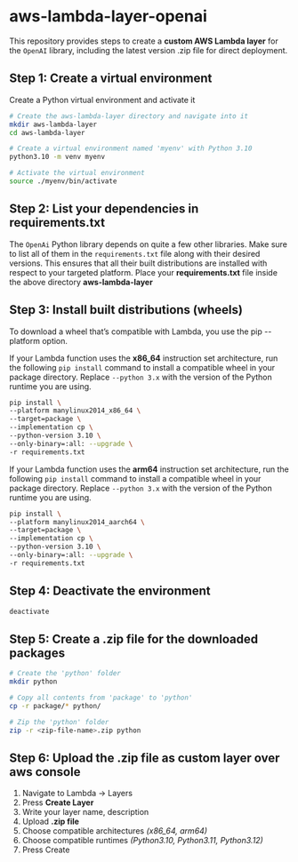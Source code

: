 # aws-lambda-layer-openai

This repository provides steps to create a **custom AWS Lambda layer** for the ```OpenAI``` library, including the latest version .zip file for direct deployment.


## Step 1: Create a virtual environment
Create a Python virtual environment and activate it

```bash
# Create the aws-lambda-layer directory and navigate into it
mkdir aws-lambda-layer
cd aws-lambda-layer

# Create a virtual environment named 'myenv' with Python 3.10
python3.10 -m venv myenv

# Activate the virtual environment
source ./myenv/bin/activate
```

## Step 2: List your dependencies in requirements.txt
The ```OpenAi``` Python library depends on quite a few other libraries. Make sure to list all of them in the ```requirements.txt``` file along with their desired versions. This ensures that all their built distributions are installed with respect to your targeted platform. Place your **requirements.txt** file inside the above directory **aws-lambda-layer**

## Step 3: Install built distributions (wheels)
To download a wheel that’s compatible with Lambda, you use the pip --platform option.

If your Lambda function uses the **x86_64** instruction set architecture, run the following ```pip install``` command to install a compatible wheel in your package directory. Replace ```--python 3.x``` with the version of the Python runtime you are using.

```bash
pip install \
--platform manylinux2014_x86_64 \
--target=package \
--implementation cp \
--python-version 3.10 \
--only-binary=:all: --upgrade \
-r requirements.txt
```

If your Lambda function uses the **arm64** instruction set architecture, run the following ```pip install``` command to install a compatible wheel in your package directory. Replace ```--python 3.x``` with the version of the Python runtime you are using.

```bash
pip install \
--platform manylinux2014_aarch64 \
--target=package \
--implementation cp \
--python-version 3.10 \
--only-binary=:all: --upgrade \
-r requirements.txt
```

## Step 4: Deactivate the environment
```bash
deactivate
```

## Step 5: Create a .zip file for the downloaded packages
```bash
# Create the 'python' folder
mkdir python

# Copy all contents from 'package' to 'python'
cp -r package/* python/

# Zip the 'python' folder
zip -r <zip-file-name>.zip python
```

## Step 6: Upload the .zip file as custom layer over aws console
1. Navigate to Lambda -> Layers
2. Press **Create Layer**
3. Write your layer name, description
4. Upload **.zip file**
5. Choose compatible architectures *(x86_64, arm64)*
6. Choose compatible runtimes *(Python3.10, Python3.11, Python3.12)*
7. Press Create